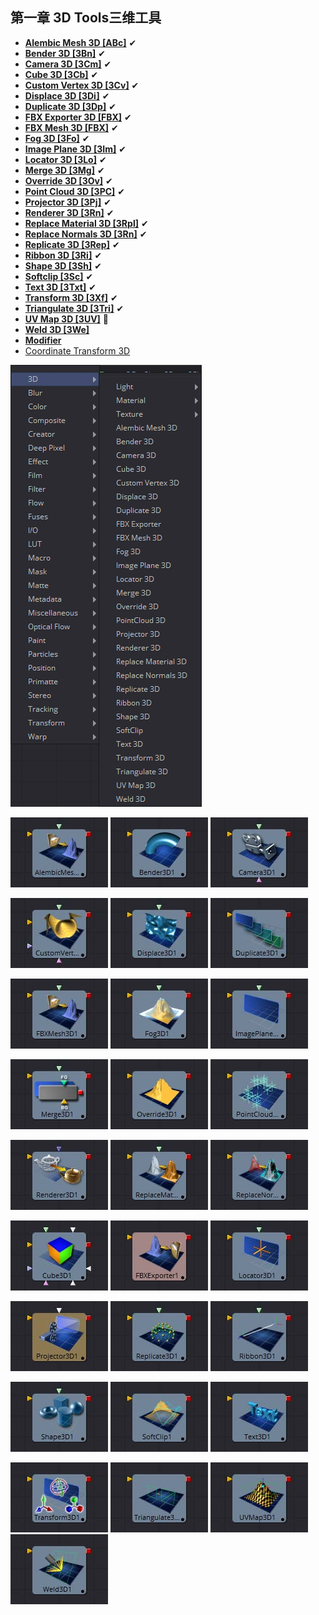 ## 第一章 3D Tools三维工具

- **[Alembic Mesh 3D [ABc]](./Alembic%20Mesh%203D%20[ABc].md)** ✔
- **[Bender 3D [3Bn]](./Bender%203D%20[3Bn].md)** ✔
- **[Camera 3D [3Cm]](./Camera%203D%20[3Cm].md)** ✔
- **[Cube 3D [3Cb]](./Cube%203D%20[3Cb].md)** ✔
- **[Custom Vertex 3D [3Cv]](./Custom%20Vertex%203D%20[3Cv].md)** ✔
- **[Displace 3D [3Di]](./Displace%203D%20[3Di].md)** ✔
- **[Duplicate 3D [3Dp]](./Duplicate%203D%20[3Dp].md)** ✔
- **[FBX Exporter 3D [FBX]](./FBX%20Exporter%203D%20[FBX].md)** ✔
- **[FBX Mesh 3D [FBX]](./FBX%20Mesh%203D%20[FBX].md)** ✔
- **[Fog 3D [3Fo]](./Fog%203D%20[3Fo].md)** ✔
- **[Image Plane 3D [3Im]](./Image%20Plane%203D%20[3Im].md)** ✔
- **[Locator 3D [3Lo]](./Locator%203D%20[3Lo].md)** ✔
- **[Merge 3D [3Mg]](./Merge%203D%20[3Mg].md)** ✔
- **[Override 3D [3Ov]](./Override%203D%20[3Ov].md)** ✔
- **[Point Cloud 3D [3PC]](./Point%20Cloud%203D%20[3PC].md)** ✔
- **[Projector 3D [3Pj]](./Projector%203D%20[3Pj].md)** ✔
- **[Renderer 3D [3Rn]](./Renderer%203D%20[3Rn].md)** ✔
- **[Replace Material 3D [3Rpl]](./Replace%20Material%203D%20[3Rpl].md)** ✔
- **[Replace Normals 3D [3Rn]](./Replace%20Normals%203D%20[3Rn].md)** ✔
- **[Replicate 3D [3Rep]](./Replicate%203D%20[3Rep].md)** ✔
- **[Ribbon 3D [3Ri]](./Ribbon%203D%20[3Ri].md)** ✔
- **[Shape 3D [3Sh]](./Shape%203D%20[3Sh].md)** ✔
- **[Softclip [3Sc]](./Softclip%20[3Sc].md)** ✔
- **[Text 3D [3Txt]](./Text%203D%20[3Txt].md)** ✔
- **[Transform 3D [3Xf]](./Transform%203D%20[3Xf].md)** ✔
- **[Triangulate 3D [3Tri]](./Triangulate%203D%20[3Tri].md)** ✔
- **[UV Map 3D [3UV]](./UV%20Map%203D%20[3UV].md)** 📌
- **[Weld 3D [3We]](./Weld%203D%20[3We].md)** 
- **[Modifier](./Modifier.md)** 
- [Coordinate Transform 3D](./Coordinate%20Transform%203D.md) 

![index_menu](images/index_menu.png)

 ![index_AlembicMesh3D](images/index_AlembicMesh3D.jpg) ![index_Bender3D](images/index_Bender3D.jpg) ![index_Camera3D](images/index_Camera3D.jpg)

 ![index_CustomVertex3D](images/index_CustomVertex3D.jpg) ![index_Displace3D](images/index_Displace3D.jpg) ![index_Duplicate3D](images/index_Duplicate3D.jpg)

 ![index_FBXMesh3D](images/index_FBXMesh3D.jpg) ![index_Fog3D](images/index_Fog3D.jpg) ![index_ImagePlane3D](images/index_ImagePlane3D.jpg)

 ![index_Merge3D](images/index_Merge3D.jpg) ![index_Override3D](images/index_Override3D.jpg) ![index_PointCloud3D](images/index_PointCloud3D.jpg)

 ![index_Renderer3D](images/index_Renderer3D.jpg) ![index_ReplaceMaterial3D](images/index_ReplaceMaterial3D.jpg) ![index_ReplaceNormals3D](images/index_ReplaceNormals3D.jpg)

 ![index_Cube3D](images/index_Cube3D.jpg) ![index_FBXExporter3D](images/index_FBXExporter3D.jpg) ![index_Locator3D](images/index_Locator3D.jpg)

 ![index_Projector3D](images/index_Projector3D.jpg) ![index_Replicate3D](images/index_Replicate3D.jpg) ![index_Ribbon3D](images/index_Ribbon3D.jpg)

 ![index_Shape3D](images/index_Shape3D.jpg) ![index_Softclip](images/index_Softclip.jpg) ![index_Text3D](images/index_Text3D.jpg)

 ![index_Transform3D](images/index_Transform3D.jpg) ![index_Triangulate3D](images/index_Triangulate3D.jpg) ![index_UVMap3D](images/index_UVMap3D.jpg) ![index_Weld3D](images/index_Weld3D.jpg)
